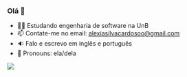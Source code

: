 ### Olá 👋

- 👩‍🎓 Estudando engenharia de software na UnB
- 📫 Contate-me no email: alexiasilvacardosoo@gmail.com 
- 🔉 Falo e escrevo em inglês e português
- 👡 Pronouns: ela/dela
 
 <div> 
  <a href="https://www.linkedin.com/in/alexia-naara-bb42271aa/" target="_blank"><img src="https://img.shields.io/badge/-LinkedIn-%230077B5?style=for-the-badge&logo=linkedin&logoColor=white" target="_blank"></a>
</div>
 
